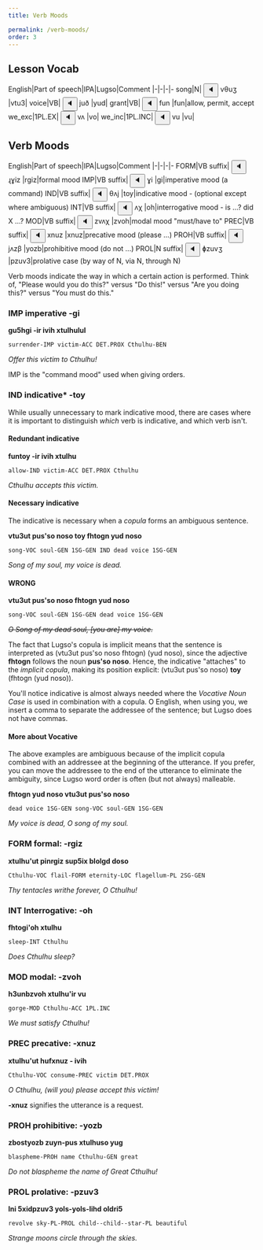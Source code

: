 ```yaml
---
title: Verb Moods

permalink: /verb-moods/
order: 3
---
```


## Lesson Vocab

English|Part of speech|IPA|Lugso|Comment
|-|-|-|-
song|N|<span class='spoken'> <button class='speak' type='button' data-ipa='vθuʒ'>🔈</button> <span class='ipa'>vθuʒ</span> </span>|vtu3|
voice|VB|<span class='spoken'> <button class='speak' type='button' data-ipa='juð'>🔈</button> <span class='ipa'>juð</span> </span>|yud|
grant|VB|<span class='spoken'> <button class='speak' type='button' data-ipa='fun'>🔈</button> <span class='ipa'>fun</span> </span>|fun|allow, permit, accept
we_exc|1PL.EX|<span class='spoken'> <button class='speak' type='button' data-ipa='vʌ'>🔈</button> <span class='ipa'>vʌ</span> </span>|vo|
we_inc|1PL.INC|<span class='spoken'> <button class='speak' type='button' data-ipa='vu'>🔈</button> <span class='ipa'>vu</span> </span>|vu|

## Verb Moods

English|Part of speech|IPA|Lugso|Comment
|-|-|-|-
FORM|VB suffix|<span class='spoken'> <button class='speak' type='button' data-ipa='ɻɣiz'>🔈</button> <span class='ipa'>ɻɣiz</span> </span>|rgiz|formal mood
IMP|VB suffix|<span class='spoken'> <button class='speak' type='button' data-ipa='ɣi'>🔈</button> <span class='ipa'>ɣi</span> </span>|gi|imperative mood (a command)
IND|VB suffix|<span class='spoken'> <button class='speak' type='button' data-ipa='θʌj'>🔈</button> <span class='ipa'>θʌj</span> </span>|toy|indicative mood - (optional except where ambiguous)
INT|VB suffix|<span class='spoken'> <button class='speak' type='button' data-ipa='ʌχ'>🔈</button> <span class='ipa'>ʌχ</span> </span>|oh|interrogative mood  - is ...? did X ...?
MOD|VB suffix|<span class='spoken'> <button class='speak' type='button' data-ipa='zvʌχ'>🔈</button> <span class='ipa'>zvʌχ</span> </span>|zvoh|modal mood "must/have to"
PREC|VB suffix|<span class='spoken'> <button class='speak' type='button' data-ipa='xnuz'>🔈</button> <span class='ipa'>xnuz</span> </span>|xnuz|precative mood (please ...)
PROH|VB suffix|<span class='spoken'> <button class='speak' type='button' data-ipa='jʌzβ'>🔈</button> <span class='ipa'>jʌzβ</span> </span>|yozb|prohibitive mood (do not ...)
PROL|N suffix|<span class='spoken'> <button class='speak' type='button' data-ipa='ɸzuvʒ'>🔈</button> <span class='ipa'>ɸzuvʒ</span> </span>|pzuv3|prolative case (by way of N, via N, through N)

Verb moods indicate the way in which a certain action is performed. Think of, "Please would you do this?" versus "Do this!" versus "Are you doing this?" versus "You must do this."

### IMP imperative -gi

**gu5hgi -ir ivih xtulhulul**

`surrender-IMP victim-ACC DET.PROX Cthulhu-BEN`

_Offer this victim to Cthulhu!_

IMP is the "command mood" used when giving orders.

### IND indicative* -toy

While usually unnecessary to mark indicative mood, there are cases where it is important to distinguish _which_ verb is indicative, and which verb isn't.

#### Redundant indicative

**funtoy -ir ivih xtulhu**

`allow-IND victim-ACC DET.PROX Cthulhu`

_Cthulhu accepts this victim._

#### Necessary indicative

The indicative is necessary when a _copula_ forms an ambiguous sentence.

**vtu3ut pus'so noso toy fhtogn yud noso**

`song-VOC soul-GEN 1SG-GEN IND dead voice 1SG-GEN`

_Song of my soul, my voice is dead._

#### WRONG

**vtu3ut pus'so noso fhtogn yud noso**

`song-VOC soul-GEN 1SG-GEN dead voice 1SG-GEN`

~~_O Song of my dead soul, [you are] my voice._~~

The fact that Lugso's copula is implicit means that the sentence is interpreted as (vtu3ut pus'so noso fhtogn) (yud noso), since the adjective **fhtogn** follows the noun **pus'so noso**. Hence, the indicative "attaches" to the _implicit copula_, making its position explicit: (vtu3ut pus'so noso) **toy** (fhtogn (yud noso)).

You'll notice indicative is almost always needed where the _Vocative Noun Case_ is used in combination with a copula. O English, when using you, we insert a comma to separate the addressee of the sentence; but Lugso does not have commas.

#### More about Vocative

The above examples are ambiguous because of the implicit copula combined with an addressee at the beginning of the utterance. If you prefer, you can move the addressee to the end of the utterance to eliminate the ambiguity, since Lugso word order is often (but not always) malleable.

**fhtogn yud noso vtu3ut pus'so noso**

`dead voice 1SG-GEN song-VOC soul-GEN 1SG-GEN`

_My voice is dead, O song of my soul._

### FORM formal: -rgiz

**xtulhu'ut pinrgiz sup5ix blolgd doso**

`Cthulhu-VOC flail-FORM eternity-LOC flagellum-PL 2SG-GEN`

_Thy tentacles writhe forever, O Cthulhu!_

### INT Interrogative: -oh

**fhtogi'oh xtulhu**

`sleep-INT Cthulhu`

_Does Cthulhu sleep?_

### MOD modal: -zvoh

**h3unbzvoh xtulhu'ir vu**

`gorge-MOD Cthulhu-ACC 1PL.INC`

_We must satisfy Cthulhu!_

### PREC precative: -xnuz

**xtulhu'ut hufxnuz - ivih**

`Cthulhu-VOC consume-PREC victim DET.PROX`

_O Cthulhu, (will you) please accept this victim!_

**-xnuz** signifies the utterance is a request.

### PROH prohibitive: -yozb

**zbostyozb zuyn-pus xtulhuso yug**

`blaspheme-PROH name Cthulhu-GEN great`

_Do not blaspheme the name of Great Cthulhu!_

### PROL prolative: -pzuv3

**lni 5xidpzuv3 yols-yols-lihd oldri5**

`revolve sky-PL-PROL child--child--star-PL beautiful`

_Strange moons circle through the skies._
